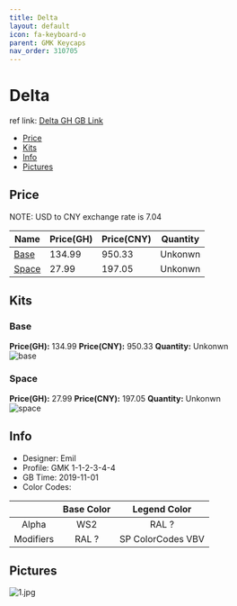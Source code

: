 ```yaml
---
title: Delta 
layout: default
icon: fa-keyboard-o
parent: GMK Keycaps
nav_order: 310705
---
```


# Delta 

ref link: [Delta GH GB Link]()  

* [Price](#price)  
* [Kits](#kits)  
* [Info](#info)  
* [Pictures](#pictures)  


## Price  
NOTE: USD to CNY exchange rate is 7.04

| Name          | Price(GH)    |  Price(CNY) | Quantity |
| ------------- | ------------ |  ---------- | -------- |
|[Base](#base)|134.99|950.33|Unkonwn|
|[Space](#space)|27.99|197.05|Unkonwn|


## Kits  
### Base  
**Price(GH):** 134.99    **Price(CNY):** 950.33    **Quantity:** Unkonwn  
<img src="{{ 'assets/images/gmk-keycaps/delta/kits_pics/base.jpg' | relative_url }}" alt="base" class="image featured">

### Space  
**Price(GH):** 27.99    **Price(CNY):** 197.05    **Quantity:** Unkonwn  
<img src="{{ 'assets/images/gmk-keycaps/delta/kits_pics/space.jpg' | relative_url }}" alt="space" class="image featured">


## Info  
* Designer: Emil  
* Profile: GMK 1-1-2-3-4-4  
* GB Time: 2019-11-01  
* Color Codes:  

| |Base Color     | Legend Color
| :-------------: | :-------------: | :------------:
|Alpha|WS2|RAL ?
|Modifiers|RAL ? |SP ColorCodes VBV

## Pictures  
<img src="{{ 'assets/images/gmk-keycaps/delta/rendering_pics/1.jpg' | relative_url }}" alt="1.jpg" class="image featured">
